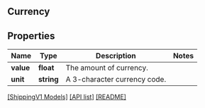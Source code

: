 ## Currency

## Properties

Name | Type | Description | Notes
------------ | ------------- | ------------- | -------------
**value** | **float** | The amount of currency. |
**unit** | **string** | A 3-character currency code. |

[[ShippingV1 Models]](../) [[API list]](../../Api) [[README]](../../../README.md)
